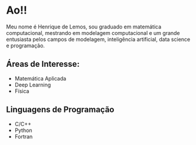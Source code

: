 # Ao!!

Meu nome é Henrique de Lemos, sou graduado em matemática computacional, mestrando em modelagem computacional e um grande entusiasta pelos campos de modelagem, inteligência artificial, data science e programação.

## Áreas de Interesse:
- Matemática Aplicada
- Deep Learning
- Física

## Linguagens de Programação
- C/C++
- Python
- Fortran
